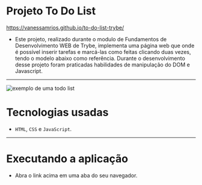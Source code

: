 
# Projeto To Do List

https://vanessamrios.github.io/to-do-list-trybe/
- Este projeto, realizado durante o modulo de Fundamentos de Desenvolvimento WEB de Trybe, implementa uma página web que onde é possível inserir tarefas e marcá-las como feitas clicando duas vezes, tendo o modelo abaixo como referência. Durante o desenvolvimento desse projeto foram praticadas habilidades de manipulação do DOM e Javascript.

---

![exemplo de uma todo list](./todo-list-example.gif)

# Tecnologias usadas

-  `HTML`, `CSS` e `JavaScript`.
---

# Executando a aplicação

- Abra o link acima em uma aba do seu navegador.
